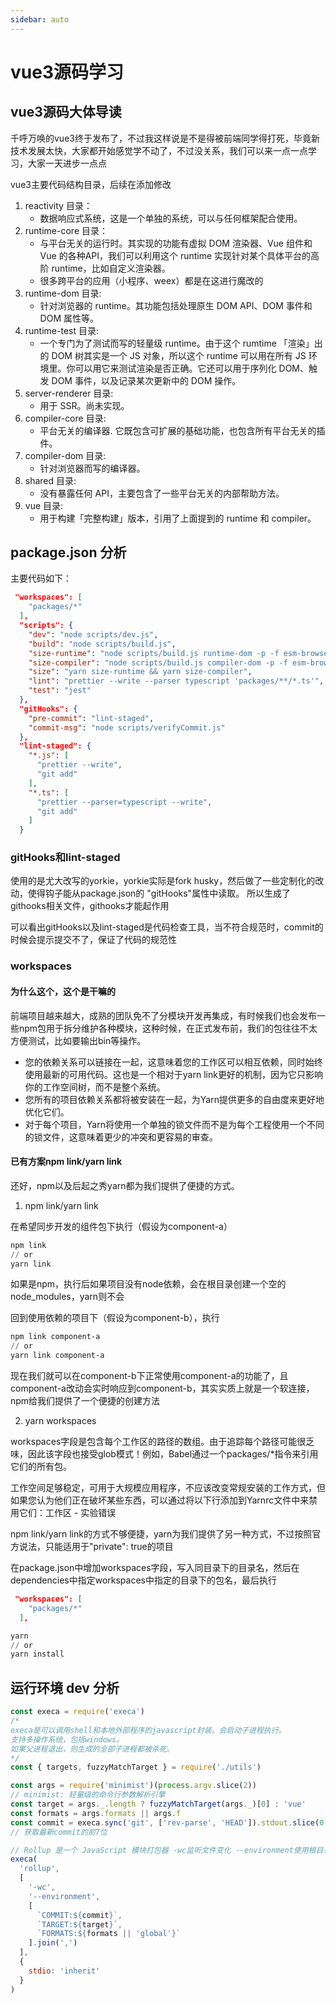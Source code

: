 ```yaml
---
sidebar: auto
---
```

# vue3源码学习
## vue3源码大体导读
千呼万唤的vue3终于发布了，不过我这样说是不是得被前端同学得打死，毕竟新技术发展太快，大家都开始感觉学不动了，不过没关系，我们可以来一点一点学习，大家一天进步一点点

vue3主要代码结构目录，后续在添加修改
1. reactivity 目录：
    - 数据响应式系统，这是一个单独的系统，可以与任何框架配合使用。
2. runtime-core 目录：
    - 与平台无关的运行时。其实现的功能有虚拟 DOM 渲染器、Vue 组件和 Vue 的各种API，我们可以利用这个 runtime 实现针对某个具体平台的高阶 runtime，比如自定义渲染器。
    - 很多跨平台的应用（小程序、weex）都是在这进行魔改的
3. runtime-dom 目录: 
    - 针对浏览器的 runtime。其功能包括处理原生 DOM API、DOM 事件和 DOM 属性等。
4. runtime-test 目录: 
    - 一个专门为了测试而写的轻量级 runtime。由于这个 rumtime 「渲染」出的 DOM 树其实是一个 JS 对象，所以这个 runtime 可以用在所有 JS 环境里。你可以用它来测试渲染是否正确。它还可以用于序列化 DOM、触发 DOM 事件，以及记录某次更新中的 DOM 操作。
5. server-renderer 目录: 
    - 用于 SSR。尚未实现。
6. compiler-core 目录: 
    - 平台无关的编译器. 它既包含可扩展的基础功能，也包含所有平台无关的插件。
7. compiler-dom 目录: 
    - 针对浏览器而写的编译器。
8. shared 目录: 
    - 没有暴露任何 API，主要包含了一些平台无关的内部帮助方法。
9. vue 目录: 
    - 用于构建「完整构建」版本，引用了上面提到的 runtime 和 compiler。

## package.json 分析
主要代码如下：
~~~ json
 "workspaces": [
    "packages/*"
  ],
  "scripts": {
    "dev": "node scripts/dev.js",
    "build": "node scripts/build.js",
    "size-runtime": "node scripts/build.js runtime-dom -p -f esm-browser",
    "size-compiler": "node scripts/build.js compiler-dom -p -f esm-browser",
    "size": "yarn size-runtime && yarn size-compiler",
    "lint": "prettier --write --parser typescript 'packages/**/*.ts'",
    "test": "jest"
  },
  "gitHooks": {
    "pre-commit": "lint-staged",
    "commit-msg": "node scripts/verifyCommit.js"
  },
  "lint-staged": {
    "*.js": [
      "prettier --write",
      "git add"
    ],
    "*.ts": [
      "prettier --parser=typescript --write",
      "git add"
    ]
  }
~~~
### gitHooks和lint-staged
使用的是尤大改写的yorkie，yorkie实际是fork husky，然后做了一些定制化的改动，使得钩子能从package.json的 "gitHooks"属性中读取。
所以生成了githooks相关文件，githooks才能起作用

可以看出gitHooks以及lint-staged是代码检查工具，当不符合规范时，commit的时候会提示提交不了，保证了代码的规范性

### workspaces

#### 为什么这个，这个是干嘛的
前端项目越来越大，成熟的团队免不了分模块开发再集成，有时候我们也会发布一些npm包用于拆分维护各种模块，这种时候，在正式发布前，我们的包往往不太方便测试，比如要输出bin等操作。

- 您的依赖关系可以链接在一起，这意味着您的工作区可以相互依赖，同时始终使用最新的可用代码。这也是一个相对于yarn link更好的机制，因为它只影响你的工作空间树，而不是整个系统。
- 您所有的项目依赖关系都将被安装在一起，为Yarn提供更多的自由度来更好地优化它们。
- 对于每个项目，Yarn将使用一个单独的锁文件而不是为每个工程使用一个不同的锁文件，这意味着更少的冲突和更容易的审查。

#### 已有方案npm link/yarn link
还好，npm以及后起之秀yarn都为我们提供了便捷的方式。

1. npm link/yarn link

在希望同步开发的组件包下执行（假设为component-a）

~~~ powershell
npm link
// or
yarn link
~~~

如果是npm，执行后如果项目没有node依赖，会在根目录创建一个空的node_modules，yarn则不会

回到使用依赖的项目下（假设为component-b），执行

~~~ powershell
npm link component-a
// or
yarn link component-a
~~~ 
现在我们就可以在component-b下正常使用component-a的功能了，且component-a改动会实时响应到component-b，其实实质上就是一个软连接，npm给我们提供了一个便捷的创建方法

2. yarn workspaces

workspaces字段是包含每个工作区的路径的数组。由于追踪每个路径可能很乏味，因此该字段也接受glob模式！例如，Babel通过一个packages/*指令来引用它们的所有包。

工作空间足够稳定，可用于大规模应用程序，不应该改变常规安装的工作方式，但如果您认为他们正在破坏某些东西，可以通过将以下行添加到Yarnrc文件中来禁用它们：工作区 - 实验错误

npm link/yarn link的方式不够便捷，yarn为我们提供了另一种方式，不过按照官方说法，只能适用于"private": true的项目

在package.json中增加workspaces字段，写入同目录下的目录名，然后在dependencies中指定workspaces中指定的目录下的包名，最后执行
~~~ json
 "workspaces": [
    "packages/*"
  ],
~~~
~~~ powershell
yarn
// or
yarn install
~~~ 

## 运行环境 dev 分析

~~~ js
const execa = require('execa')
/*
execa是可以调用shell和本地外部程序的javascript封装。会启动子进程执行。
支持多操作系统，包括windows。
如果父进程退出，则生成的全部子进程都被杀死。
*/
const { targets, fuzzyMatchTarget } = require('./utils')

const args = require('minimist')(process.argv.slice(2))
// minimist: 轻量级的命令行参数解析引擎
const target = args._.length ? fuzzyMatchTarget(args._)[0] : 'vue'
const formats = args.formats || args.f
const commit = execa.sync('git', ['rev-parse', 'HEAD']).stdout.slice(0, 7)
// 获取最新commit的前7位

// Rollup 是一个 JavaScript 模块打包器 -wc监听文件变化 --environment使用根目录的配置文件rollup.config.js
execa(
  'rollup',
  [
    '-wc',
    '--environment',
    [
      `COMMIT:${commit}`,
      `TARGET:${target}`,
      `FORMATS:${formats || 'global'}`
    ].join(',')
  ],
  {
    stdio: 'inherit'
  }
)

~~~